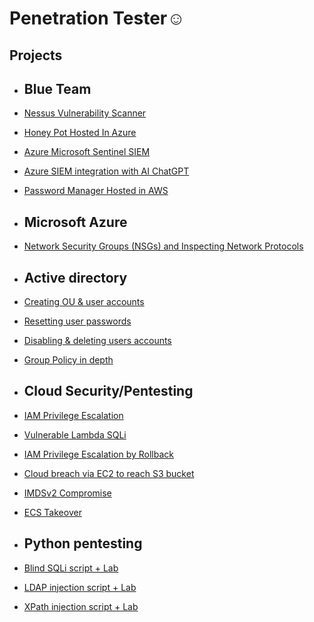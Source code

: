 <h1><a>Penetration Tester</a>☺</h1>

<h2> Projects </h2>

- <b>Blue Team</b>
   --------------
- [Nessus Vulnerability Scanner](https://github.com/ali0999109/nessus)                                        
- [Honey Pot Hosted In Azure](https://github.com/ali0999109/Honeypot)
- [Azure Microsoft Sentinel SIEM](https://github.com/ali0999109/Microsoft)
- [Azure SIEM integration with AI ChatGPT](https://github.com/ali0999109/chatgpt)
- [Password Manager Hosted in AWS](https://github.com/ali0999109/Password)
- <b>Microsoft Azure</b>
   ----------
- [Network Security Groups (NSGs) and Inspecting Network Protocols](https://github.com/ali0999109/configure-ad)
  
 
 -  <b>Active directory</b>
     -------------------
 - [Creating OU & user accounts](https://github.com/ali0999109/New-users)
 - [Resetting user passwords  ](https://github.com/ali0999109/userpassword)
 - [Disabling & deleting users accounts ](https://github.com/ali0999109/Disabling)
 - [Group Policy in depth](https://github.com/ali0999109/CreatingGroupPolicy)

 
- <b>Cloud Security/Pentesting</b>
  ----------
- [IAM Privilege Escalation ](https://github.com/ali0999109/amplify)
- [Vulnerable Lambda SQLi ](https://github.com/ali0999109/amplify)
- [IAM Privilege Escalation by Rollback](https://github.com/ali0999109/amplify)
- [Cloud breach via EC2 to reach S3 bucket](https://github.com/ali0999109/amplify)
- [IMDSv2 Compromise](https://github.com/ali0999109/amplify)
- [ECS Takeover](https://github.com/ali0999109/amplify)



- <b>Python pentesting</b>
   ---------
- [Blind SQLi script + Lab](https://github.com/ali0999109/todo-app)
- [LDAP injection script + Lab ](https://github.com/ali0999109/WeatherForecast)
- [XPath injection script + Lab](https://github.com/ali0999109/Webcam)
